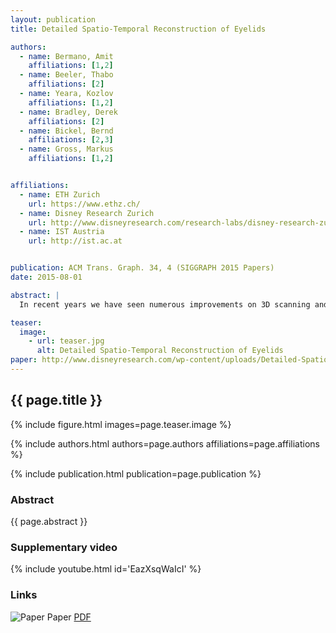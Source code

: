 ```yaml
---
layout: publication
title: Detailed Spatio-Temporal Reconstruction of Eyelids

authors:  
  - name: Bermano, Amit
    affiliations: [1,2]
  - name: Beeler, Thabo
    affiliations: [2]
  - name: Yeara, Kozlov
    affiliations: [1,2]
  - name: Bradley, Derek
    affiliations: [2]
  - name: Bickel, Bernd
    affiliations: [2,3]
  - name: Gross, Markus
    affiliations: [1,2]


affiliations:
  - name: ETH Zurich
    url: https://www.ethz.ch/
  - name: Disney Research Zurich
    url: http://www.disneyresearch.com/research-labs/disney-research-zurich/
  - name: IST Austria
    url: http://ist.ac.at


publication: ACM Trans. Graph. 34, 4 (SIGGRAPH 2015 Papers)
date: 2015-08-01

abstract: |
  In recent years we have seen numerous improvements on 3D scanning and tracking of human faces, greatly advancing the creation of digital doubles for film and video games. However, despite the high-resolution quality of the reconstruction approaches available, current methods are unable to capture one of the most important regions of the face – the eye region. In this work we present the first method for detailed spatio-temporal reconstruction of eyelids. Tracking and reconstructing eyelids is extremely challenging, as this region exhibits very complex and unique skin deformation where skin is folded under while opening the eye. Furthermore, eyelids are often only partially visible and obstructed due to selfocclusion and eyelashes. Our approach is to combine a geometric deformation model with image data, leveraging multi-view stereo, optical flow, contour tracking and wrinkle detection from local skin appearance. Our deformation model serves as a prior that enables reconstruction of eyelids even under strong self-occlusions caused by rolling and folding skin as the eye opens and closes. The output is a person-specific, time-varying eyelid reconstruction with anatomically plausible deformations. Our high-resolution detailed eyelids couple naturally with current facial performance capture approaches. As a result, our method can largely increase the fidelity of facial capture and the creation of digital doubles.

teaser:
  image:
    - url: teaser.jpg
      alt: Detailed Spatio-Temporal Reconstruction of Eyelids
paper: http://www.disneyresearch.com/wp-content/uploads/Detailed-Spatio-Temporal-Reconstruction-of-Eyelids-Paper.pdf
---
```


## {{ page.title }}

{% include figure.html images=page.teaser.image %}

{% include authors.html authors=page.authors affiliations=page.affiliations %}

{% include publication.html publication=page.publication %}

### Abstract

{{ page.abstract }}

### Supplementary video

{% include youtube.html id='EazXsqWaIcI' %}

### Links

![Paper](paper.jpg) Paper [PDF]({{page.paper}})